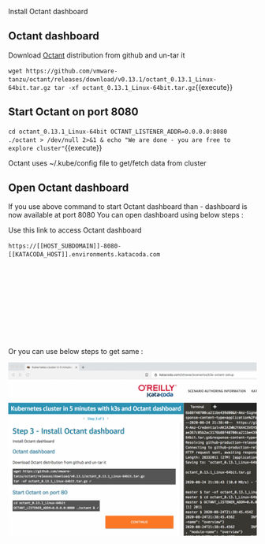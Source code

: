 Install Octant dashboard 

## Octant dashboard 

Download [Octant](https://octant.dev/) distribution from github and un-tar it 

`
wget https://github.com/vmware-tanzu/octant/releases/download/v0.13.1/octant_0.13.1_Linux-64bit.tar.gz
tar -xf octant_0.13.1_Linux-64bit.tar.gz
`{{execute}}

## Start Octant on port 8080 

`
cd octant_0.13.1_Linux-64bit
OCTANT_LISTENER_ADDR=0.0.0.0:8080 ./octant > /dev/null 2>&1 &
echo "We are done - you are free to explore cluster"
`{{execute}}

Octant uses ~/.kube/config file to get/fetch data from cluster 

## Open Octant dashboard 

If you use above command to start Octant dashboard than - dashboard is now available at port 8080
You can open dashboard using below steps : 

Use this link to access Octant dashboard 

`https://[[HOST_SUBDOMAIN]]-8080-[[KATACODA_HOST]].environments.katacoda.com`

![Octant dashboard](https://[[HOST_SUBDOMAIN]]-8080-[[KATACODA_HOST]].environments.katacoda.com)

Or you can use below steps to get same : 

![How to open dashboard](./assets/openOctant.gif)